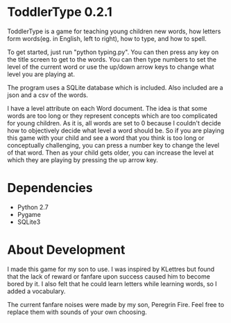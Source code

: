 ToddlerType 0.2.1
=================

ToddlerType is a game for teaching young children new words, how letters form words(eg. in English, left to right), how to type, and how to spell.

To get started, just run "python typing.py". You can then press any key on the title screen to get to the words. You can then type numbers to set the level of the current word or use the up/down arrow keys to change what level you are playing at.

The program uses a SQLite database which is included. Also included are a json and a csv of the words.

I have a level attribute on each Word document. The idea is that some words are too long or they represent concepts which are too complicated for young children. As it is, all words are set to 0 because I couldn't decide how to objectively decide what level a word should be. So if you are playing this game with your child and see a word that you think is too long or conceptually challenging, you can press a number key to change the level of that word. Then as your child gets
older, you can increase the level at which they are playing by pressing the up arrow key.

Dependencies
============

* Python 2.7
* Pygame
* SQLite3


About Development
=================

I made this game for my son to use. I was inspired by KLettres but found that the lack of reward or fanfare upon success caused him to become bored by it. I also felt that he could learn letters while learning words, so I added a vocabulary.

The current fanfare noises were made by my son, Peregrin Fire. Feel free to replace them with sounds of your own choosing.
